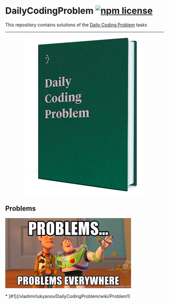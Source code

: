 # DailyCodingProblem [![npm license](https://img.shields.io/npm/l/awesome-badges.svg)](https://www.npmjs.org/package/awesome-badges)

This repository contains solutions of the [Daily Coding Problem](https://www.dailycodingproblem.com/) tasks

<hr />

<p align="center">
<img src="./.images/image1.png" alt="Daily Coding Problem">
</p>

## Problems
<p align="left">
<img src="./.images/image2.jpg" alt="Daily Coding Problem">
</p>
* [#1](/vladimirlukyanov/DailyCodingProblem/wiki/Problem1)